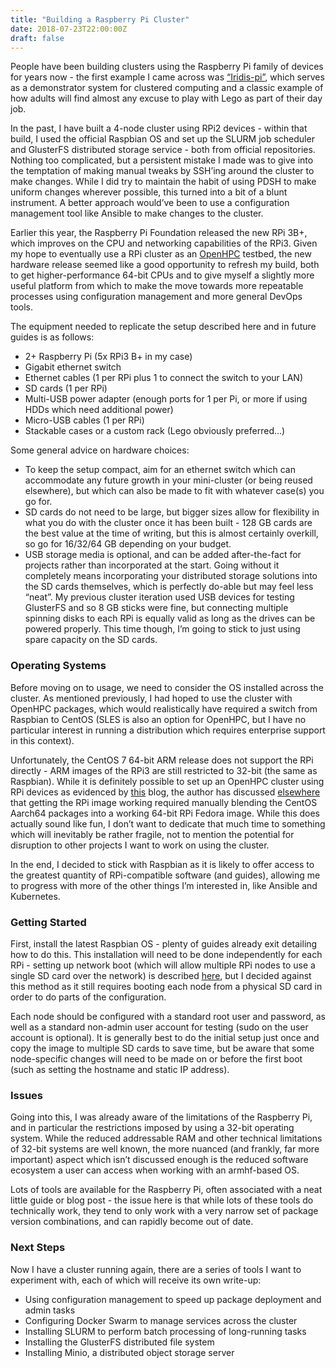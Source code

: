 ```yaml
---
title: "Building a Raspberry Pi Cluster"
date: 2018-07-23T22:00:00Z
draft: false
---
```


People have been building clusters using the Raspberry Pi family of devices for years now - the first example I came across was [“Iridis-pi”](http://www.southampton.ac.uk/~sjc/raspberrypi/), which serves as a demonstrator system for clustered computing and a classic example of how adults will find almost any excuse to play with Lego as part of their day job.

In the past, I have built a 4-node cluster using RPi2 devices - within that build, I used the official Raspbian OS and set up the SLURM job scheduler and GlusterFS distributed storage service - both from official repositories. Nothing too complicated, but a persistent mistake I made was to give into the temptation of making manual tweaks by SSH’ing around the cluster to make changes. While I did try to maintain the habit of using PDSH to make uniform changes wherever possible, this turned into a bit of a blunt instrument. A better approach would’ve been to use a configuration management tool like Ansible to make changes to the cluster.

Earlier this year, the Raspberry Pi Foundation released the new RPi 3B+, which improves on the CPU and networking capabilities of the RPi3. Given my hope to eventually use a RPi cluster as an [OpenHPC](http://openhpc.community/) testbed, the new hardware release seemed like a good opportunity to refresh my build, both to get higher-performance 64-bit CPUs and to give myself a slightly more useful platform from which to make the move towards more repeatable processes using configuration management and more general DevOps tools.

The equipment needed to replicate the setup described here and in future guides is as follows:

 - 2+ Raspberry Pi (5x RPi3 B+ in my case)
 - Gigabit ethernet switch
 - Ethernet cables (1 per RPi plus 1 to connect the switch to your LAN)
 - SD cards (1 per RPi)
 - Multi-USB power adapter (enough ports for 1 per Pi, or more if using HDDs which need additional power)
 - Micro-USB cables (1 per RPi)
 - Stackable cases or a custom rack (Lego obviously preferred…)

Some general advice on hardware choices:

 - To keep the setup compact, aim for an ethernet switch which can accommodate any future growth in your mini-cluster (or being reused elsewhere), but which can also be made to fit with whatever case(s) you go for.
 - SD cards do not need to be large, but bigger sizes allow for flexibility in what you do with the cluster once it has been built - 128 GB cards are the best value at the time of writing, but this is almost certainly overkill, so go for 16/32/64 GB depending on your budget.
 - USB storage media is optional, and can be added after-the-fact for projects rather than incorporated at the start. Going without it completely means incorporating your distributed storage solutions into the SD cards themselves, which is perfectly do-able but may feel less “neat”. My previous cluster iteration used USB devices for testing GlusterFS and so 8 GB sticks were fine, but connecting multiple spinning disks to each RPi is equally valid as long as the drives can be powered properly. This time though, I’m going to stick to just using spare capacity on the SD cards.

### Operating Systems
Before moving on to usage, we need to consider the OS installed across the cluster. As mentioned previously, I had hoped to use the cluster with OpenHPC packages, which would realistically have required a switch from Raspbian to CentOS (SLES is also an option for OpenHPC, but I have no particular interest in running a distribution which requires enterprise support in this context).

Unfortunately, the CentOS 7 64-bit ARM release does not support the RPi directly - ARM images of the RPi3 are still restricted to 32-bit (the same as Raspbian). While it is definitely possible to set up an OpenHPC cluster using RPi devices as evidenced by [this](https://opensource.com/article/18/1/how-build-hpc-system-raspberry-pi-and-openhpc) blog, the author has discussed [elsewhere](https://groups.io/g/OpenHPC-users/topic/centos_aarch64_on_raspberry/16303024?p=,,,20,0,0,0::recentpostdate%2Fsticky,,,20,0,0,16303024) that getting the RPi image working required manually blending the CentOS Aarch64 packages into a working 64-bit RPi Fedora image. While this does actually sound like fun, I don’t want to dedicate that much time to something which will inevitably be rather fragile, not to mention the potential for disruption to other projects I want to work on using the cluster.

In the end, I decided to stick with Raspbian as it is likely to offer access to the greatest quantity of  RPi-compatible software (and guides), allowing me to progress with more of the other things I’m interested in, like Ansible and Kubernetes.

### Getting Started
First, install the latest Raspbian OS - plenty of guides already exit detailing how to do this. This installation will need to be done independently for each RPi - setting up network boot (which will allow multiple RPi nodes to use a single SD card over the network) is described [here](https://www.raspberrypi.org/blog/piserver/), but I decided against this method as it still requires booting each node from a physical SD card in order to do parts of the configuration.

Each node should be configured with a standard root user and password, as well as a standard non-admin user account for testing (sudo on the user account is optional). It is generally best to do the initial setup just once and copy the image to multiple SD cards to save time, but be aware that some node-specific changes will need to be made on or before the first boot (such as setting the hostname and static IP address).

### Issues
Going into this, I was already aware of the limitations of the Raspberry Pi, and in particular the restrictions imposed by using a 32-bit operating system. While the reduced addressable RAM and other technical limitations of 32-bit systems are well known, the more nuanced (and frankly, far more important) aspect which isn’t discussed enough is the reduced software ecosystem a user can access when working with an armhf-based OS.

Lots of tools are available for the Raspberry Pi, often associated with a neat little guide or blog post - the issue here is that while lots of these tools do technically work, they tend to only work with a very narrow set of package version combinations, and can rapidly become out of date.

### Next Steps
Now I have a cluster running again, there are a series of tools I want to experiment with, each of which will receive its own write-up:

 - Using configuration management to speed up package deployment and admin tasks
 - Configuring Docker Swarm to manage services across the cluster
 - Installing SLURM to perform batch processing of long-running tasks
 - Installing the GlusterFS distributed file system
 - Installing Minio, a distributed object storage server
